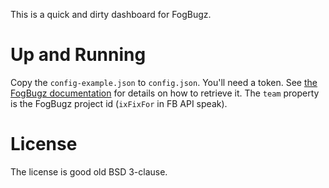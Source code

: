 This is a quick and dirty dashboard for FogBugz.

# Up and Running

Copy the `config-example.json` to `config.json`. You'll need a token. See [the FogBugz documentation](http://fogbugz.stackexchange.com/fogbugz-xml-api) for details on how to retrieve it. The `team` property is the FogBugz project id (`ixFixFor` in FB API speak).

# License

The license is good old BSD 3-clause.